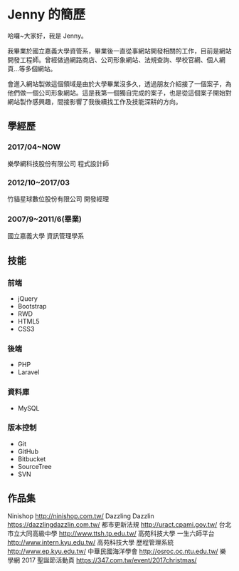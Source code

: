 # Jenny 的簡歷
哈囉~大家好，我是 Jenny。

我畢業於國立嘉義大學資管系，畢業後一直從事網站開發相關的工作，目前是網站開發工程師。曾經做過網路商店、公司形象網站、法規查詢、學校官網、個人網頁…等多個網站。

會進入網站製做這個領域是由於大學畢業沒多久，透過朋友介紹接了一個案子，為他們做一個公司形象網站。這是我第一個獨自完成的案子，也是從這個案子開始對網站製作感興趣，間接影響了我後續找工作及技能深耕的方向。
## 學經歷
### 2017/04~NOW
樂學網科技股份有限公司
程式設計師
### 2012/10~2017/03
竹貓星球數位股份有限公司
開發經理
### 2007/9~2011/6(畢業)
國立嘉義大學
資訊管理學系
## 技能
### 前端
* jQuery
* Bootstrap
* RWD
* HTML5
* CSS3
### 後端
* PHP
* Laravel
### 資料庫
* MySQL
### 版本控制
* Git
* GitHub
* Bitbucket
* SourceTree
* SVN
## 作品集
Ninishop <http://ninishop.com.tw/>
Dazzling Dazzlin <https://dazzlingdazzlin.com.tw/>
都市更新法規 <http://uract.cpami.gov.tw/>
台北市立大同高級中學 <http://www.ttsh.tp.edu.tw/>
高苑科技大學 一生六師平台 <http://www.intern.kyu.edu.tw/>
高苑科技大學 歷程管理系統 <http://www.ep.kyu.edu.tw/>
中華民國海洋學會 <http://osroc.oc.ntu.edu.tw/>
樂學網 2017 聖誕節活動頁 <https://347.com.tw/event/2017christmas/>
